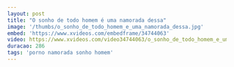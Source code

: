 ```yaml
---
layout: post
title: "O sonho de todo homem é uma namorada dessa"
image: '/thumbs/o_sonho_de_todo_homem_e_uma_namorada_dessa.jpg'
embed: 'https://www.xvideos.com/embedframe/34744063'
video: https://www.xvideos.com/video34744063/o_sonho_de_todo_homem_e_uma_namorada_dessa
duracao: 286
tags: 'porno namorada sonho homem'
---
```

